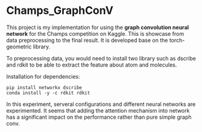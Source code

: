 # Champs_GraphConV

This project is my implementation for using the **graph convolution neural network** for the Champs competition on Kaggle. This is showcase from data preprocessing to the final result. It is developed base on the torch-geometric library.

To preprocessing data, you would need to install two library such as dscribe and rdkit to be able to extract the feature about atom and molecules.

Installation for dependencies:
```
pip install networkx dscribe
conda install -y -c rdkit rdkit
```

In this experiment, serveral configurations and different neural networks are experimented. It seems that adding the attention mechanism into network has a significant impact on the performance rather than pure simple graph conv.
